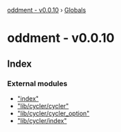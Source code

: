 [oddment - v0.0.10](README.md) › [Globals](globals.md)

# oddment - v0.0.10

## Index

### External modules

* ["index"](modules/_index_.md)
* ["lib/cycler/cycler"](modules/_lib_cycler_cycler_.md)
* ["lib/cycler/cycler_option"](modules/_lib_cycler_cycler_option_.md)
* ["lib/cycler/index"](modules/_lib_cycler_index_.md)
